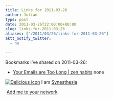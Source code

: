 ```yaml
---
title: Links for 2011-03-26
author: Julian
type: post
date: 2011-03-26T22:00:00+00:00
slug: links-for-2011-03-26 
aliases: ["/2011/03/26/links-for-2011-03-26"]
aktt_notify_twitter:
  - no

---
```

Bookmarks I&#8217;ve shared on 2011-03-26:

  * [Your Emails are Too Long | zen habits][1] 
    none</li> </ul> 
    
    <p class="deliciouslink">
      <a href="https://del.icio.us/synesthesia" title="See all my bookmarks on del.icio.us"><img src="https://www.synesthesia.co.uk/images/deliciousicon.jpg" alt="Delicious icon" /></a>&nbsp;I am <a href="https://del.icio.us/synesthesia" title="See all my bookmarks on del.icio.us">Synesthesia</a>
    </p>
    
    <p class="deliciouslink">
      <a href="https://del.icio.us/network?add=synesthesia" title="Add me to your del.icio.us network"><img src="https://www.synesthesia.co.uk/images/add.gif" alt="" /></a>&nbsp;<a href="https://del.icio.us/network?add=synesthesia" title="Add me to your del.icio.us network">Add me to your network</a>
    </p>

 [1]: https://zenhabits.net/snore